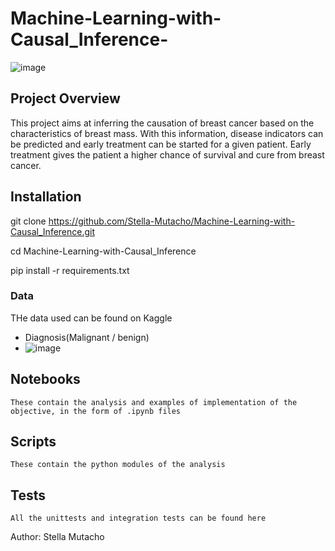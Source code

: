 # Machine-Learning-with-Causal_Inference-

![image](https://user-images.githubusercontent.com/53911989/182649787-55681712-a06e-4a4b-b8f5-4ba23d09cde9.png)

## Project Overview

This project aims at inferring the causation of breast cancer based on the characteristics of breast mass. With this information, disease indicators can be predicted and early treatment can be started for a given patient. Early treatment gives the patient a higher chance of survival and cure from breast cancer. 

## Installation

git clone https://github.com/Stella-Mutacho/Machine-Learning-with-Causal_Inference.git

cd Machine-Learning-with-Causal_Inference

pip install -r requirements.txt

### Data

THe data used can be found on Kaggle


  * Diagnosis(Malignant / benign)
  * ![image](https://user-images.githubusercontent.com/53911989/182651588-ef3dd8da-1d4b-4de4-b46b-f5385c50b44f.png)
 ## Notebooks

    These contain the analysis and examples of implementation of the objective, in the form of .ipynb files
 ## Scripts

    These contain the python modules of the analysis
 ## Tests

    All the unittests and integration tests can be found here
    
 Author: Stella Mutacho





